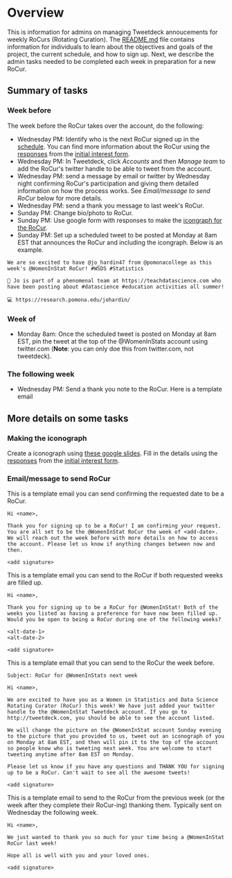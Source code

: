 # Overview 

This is information for admins on managing Tweetdeck annoucements for weekly RoCurs (Rotating Curation). 
The [README.md](README.md) file contains information for individuals to learn about the objectives and goals of the project, the current schedule, and how to sign up. 
Next, we describe the admin tasks needed to be completed each week in preparation for a new RoCur.  

## Summary of tasks

### Week before 

The week before the RoCur takes over the account, do the following: 

- Wednesday PM: Identify who is the next RoCur signed up in the [schedule](https://docs.google.com/spreadsheets/d/1wxjdP5EMimDbDrJIK1rY_adquD3MqZD__wT9oLosxZQ/edit?usp=sharing). You can find more information about the RoCur using the [responses](https://docs.google.com/spreadsheets/d/11HUV3BQ3uLykiFEKRH6LbbdCPZbxOWuo7VGJA42J0HY/edit?usp=sharing) from the [initial interest form](https://docs.google.com/forms/d/1FUgoURqZADAp7V5ir6Gx1DVxoJ1Ywe9i60ZuuJ1bUII/edit?usp=sharing).
- Wednesday PM: In Tweetdeck, click _Accounts_ and then _Manage team_ to add the RoCur's twitter handle to be able to tweet from the account. 
- Wednesday PM: send a message by email or twitter by Wednesday night confirming RoCur's participation and giving them detailed information on how the process works. See _Email/message to send RoCur_ below for more details. 
- Wednesday PM: send a thank you message to last week's RoCur.
- Sunday PM: Change bio/photo to RoCur.
- Sunday PM: Use google form with responses to make the [icongraph for the RoCur](https://docs.google.com/presentation/d/12ogw03hgp42QKHSW3zLt-xE567uZM54vDCauuxhVnuQ/edit#slide=id.p1). 
- Sunday PM: Set up a scheduled tweet to be posted at Monday at 8am EST that announces the RoCur and including the icongraph. Below is an example.

```
We are so excited to have @jo_hardin47 from @pomonacollege as this week's @WomenInStat RoCur! #WSDS #Statistics

🔦 Jo is part of a phenomenal team at https://teachdatascience.com who have been posting about #datascience #education activities all summer!

💻 https://research.pomona.edu/johardin/
```
### Week of

- Monday 8am: Once the scheduled tweet is posted on Monday at 8am EST, pin the tweet at the top of the @WomenInStats account using twitter.com (**Note**: you can only doe this from twitter.com, not tweetdeck).

### The following week 

- Wednesday PM: Send a thank you note to the RoCur. Here is a template email 



## More details on some tasks

### Making the iconograph 

Create a iconograph using [these google slides](https://docs.google.com/presentation/d/12ogw03hgp42QKHSW3zLt-xE567uZM54vDCauuxhVnuQ/edit?usp=sharing). 
Fill in the details using the [responses](https://docs.google.com/spreadsheets/d/11HUV3BQ3uLykiFEKRH6LbbdCPZbxOWuo7VGJA42J0HY/edit?usp=sharing) from the [initial interest form](https://docs.google.com/forms/d/1FUgoURqZADAp7V5ir6Gx1DVxoJ1Ywe9i60ZuuJ1bUII/edit?usp=sharing). 

### Email/message to send RoCur

This is a template email you can send confirming the requested date to be a RoCur. 

```
Hi <name>, 

Thank you for signing up to be a RoCur! I am confirming your request. You are all set to be the @WomenInStat RoCur the week of <add-date>. We will reach out the week before with more details on how to access the account. Please let us know if anything changes between now and then. 

<add signature>
```

This is a template email you can send to the RoCur if both requested weeks are filled up. 

```
Hi <name>, 

Thank you for signing up to be a RoCur for @WomenInStat! Both of the weeks you listed as having a preference for have now been filled up. Would you be open to being a RoCur during one of the following weeks?

<alt-date-1>
<alt-date-2>

<add signature>
```

This is a template email that you can send to the RoCur the week before. 

```
Subject: RoCur for @WomenInStats next week

Hi <name>, 

We are excited to have you as a Women in Statistics and Data Science Rotating Curator (RoCur) this week! We have just added your twitter handle to the @WomenInStat Tweetdeck account. If you go to http://tweetdeck.com, you should be able to see the account listed.

We will change the picture on the @WomenInStat account Sunday evening to the picture that you provided to us, tweet out an iconograph of you on Monday at 8am EST, and then will pin it to the top of the account so people know who is tweeting next week. You are welcome to start tweeting anytime after 8am EST on Monday. 

Please let us know if you have any questions and THANK YOU for signing up to be a RoCur. Can't wait to see all the awesome tweets!

<add signature>
```

This is a template email to send to the RoCur from the previous week (or the week after they complete their RoCur-ing) thanking them. Typically sent on Wednesday the following week. 

```
Hi <name>,

We just wanted to thank you so much for your time being a @WomenInStat RoCur last week! 

Hope all is well with you and your loved ones. 

<add signature>
```
